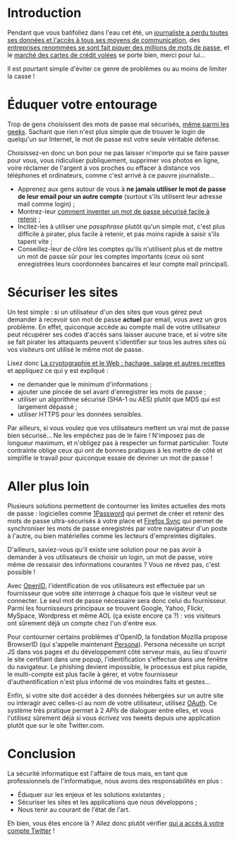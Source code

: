 # Introduction

Pendant que vous batifoliez dans l'eau cet été, un [journaliste a perdu toutes ses données et l'accès à tous ses moyens de communication](http://www.zdnet.fr/actualites/apple-et-amazon-fautifs-dans-le-piratage-d-un-compte-icloud-39774976.htm), des [entreprises renommées se sont fait piquer des millions de mots de passe](http://www.lukew.com/ff/entry.asp?1590), et le [marché des cartes de crédit volées](http://www.lemondeinformatique.fr/actualites/lire-une-cotation-du-prix-des-cartes-bancaires-volees-disponible-sur-cloudeyez-49960.html) se porte bien, merci pour lui…

Il est pourtant simple d'éviter ce genre de problèmes ou au moins de limiter la casse !

# Éduquer votre entourage

Trop de gens choisissent des mots de passe mal sécurisés, [même parmi les geeks](http://blogs.wsj.com/digits/2010/12/13/the-top-50-gawker-media-passwords/). Sachant que rien n'est plus simple que de trouver le login de quelqu'un sur Internet, le mot de passe est votre seule véritable défense.

Choisissez-en donc un bon pour ne pas laisser n'importe qui se faire passer pour vous, vous ridiculiser publiquement, supprimer vos photos en ligne, voire réclamer de l'argent à vos proches ou effacer à distance vos téléphones et ordinateurs, comme c'est arrivé à ce pauvre journaliste…

- Apprenez aux gens autour de vous à **ne jamais utiliser le mot de passe de leur email pour un autre compte** (surtout s'ils utilisent leur adresse mail comme login) ;
- Montrez-leur [comment inventer un mot de passe sécurisé facile à retenir](http://xkcd.com/936/) ;
- Incitez-les à utiliser une *passphrase* plutôt qu'un  simple mot, c'est plus difficile à pirater, plus facile à retenir, et pas moins rapide à saisir s'ils tapent vite ;
- Conseillez-leur de clôre les comptes qu'ils n'utilisent plus et de mettre un mot de passe sûr pour les comptes importants (ceux où sont enregistrées leurs coordonnées bancaires et leur compte mail principal).

# Sécuriser les sites

Un test simple : si un utilisateur d'un des sites que vous gérez peut demander à recevoir son mot de passe **actuel** par email, vous avez un gros problème. En effet, quiconque accède au compte mail de votre utilisateur peut récupérer ses codes d'accès sans laisser aucune trace, et si votre site se fait pirater les attaquants peuvent s'identifier sur tous les autres sites où vos visiteurs ont utilisé le même mot de passe.

Lisez donc [La cryptographie et le Web : hachage, salage et autres recettes](http://www.pompage.net/traduction/la-cryptographie-et-le-web-hachage) et appliquez ce qui y est expliqué : 

- ne demander que le minimum d'informations ;
- ajouter une pincée de sel avant d'enregistrer les mots de passe ;
- utiliser un algorithme sécurisé (SHA-1 ou AES) plutôt que MD5 qui est largement dépassé  ;
- utiliser HTTPS pour les données sensibles.

Par ailleurs, si vous voulez que vos utilisateurs mettent un vrai mot de passe bien sécurisé… Ne les empêchez pas de le faire ! N'imposez pas de longueur maximum, et n'obligez pas à respecter un format particulier. Toute contrainte oblige ceux qui ont de bonnes pratiques à les mettre de côté et simplifie le travail pour quiconque essaie de deviner un mot de passe !

# Aller plus loin

Plusieurs solutions permettent de contourner les limites actuelles des mots de passe : logicielles comme [1Password](https://agilebits.com/onepassword) qui permet de créer et retenir des mots de passe ultra-sécurisés à votre place et [Firefox Sync](http://support.mozilla.org/fr/kb/firefox-sync-emporter-infos-perso) qui permet de synchroniser les mots de passe enregistrés par votre navigateur d'un poste à l'autre, ou bien matérielles comme les lecteurs d'empreintes digitales.

D'ailleurs, saviez-vous qu'il existe une solution pour ne pas avoir à demander à vos utilisateurs de choisir un login, un mot de passe, voire même de ressaisir des informations courantes ? Vous ne rêvez pas, c'est possible !

Avec [OpenID](http://fr.wikipedia.org/wiki/OpenID), l'identification de vos utilisateurs est effectuée par un fournisseur que votre site interroge à chaque fois que le visiteur veut se connecter. Le seul mot de passe nécessaire sera donc celui du fournisseur. Parmi les fournisseurs principaux se trouvent Google, Yahoo, Flickr, MySpace, Wordpress et même AOL (ça existe encore ça ?) : vos visiteurs ont sûrement déjà un compte chez l'un d'entre eux.

Pour contourner certains problèmes d'OpenID, la fondation Mozilla propose BrowserID (qui s'appelle maintenant [Persona](https://login.persona.org/)). Persona nécessite un script JS dans vos pages et du développement côté serveur mais, au lieu d'ouvrir le site certifiant dans une popup, l'identification s'effectue dans une fenêtre du navigateur. Le phishing devient impossible, le processus est plus rapide, le multi-compte est plus facile à gérer, et votre fournisseur d'authentification n'est plus informé de vos moindres faits et gestes…

Enfin, si votre site doit accéder à des données hébergées sur un autre site ou interagir avec celles-ci au nom de votre utilisateur, utilisez [OAuth](http://fr.wikipedia.org/wiki/OAuth). Ce système très pratique permet à 2 *APIs* de dialoguer entre elles, et vous l'utilisez sûrement déjà si vous écrivez vos tweets depuis une application plutôt que sur le site Twitter.com.

# Conclusion

La sécurité informatique est l'affaire de tous mais, en tant que professionnels de l'informatique, nous avons des responsabilités en plus :

* Éduquer sur les enjeux et les solutions existantes ;
* Sécuriser les sites et les applications que nous développons ;
* Nous tenir au courant de l'état de l'art.

Eh bien, vous êtes encore là ? Allez donc plutôt vérifier [qui a accès à votre compte Twitter](https://twitter.com/settings/applications) !